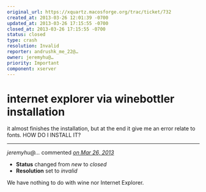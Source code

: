```yaml
---
original_url: https://xquartz.macosforge.org/trac/ticket/732
created_at: 2013-03-26 12:01:39 -0700
updated_at: 2013-03-26 17:15:55 -0700
closed_at: 2013-03-26 17:15:55 -0700
status: closed
type: crash
resolution: Invalid
reporter: andrushk_me_22@…
owner: jeremyhu@…
priority: Important
component: xserver
---
```


internet explorer via winebottler installation
==============================================


it almost finishes the installation, but at the end it give me an error relate to fonts. HOW DO I INSTALL IT?



---

*jeremyhu@…* commented *[on Mar 26, 2013](https://xquartz.macosforge.org/trac/ticket/732#comment:1 "March 26, 2013 at 5:15 PM PDT")*

-   **Status** changed from *new* to *closed*
-   **Resolution** set to *invalid*

We have nothing to do with wine nor Internet Explorer.



